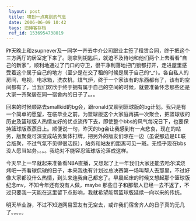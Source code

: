 ```yaml
---
 layout: post
 title: 嗅到一点离别的气息
 date: 2006-06-09 10:42
 tags: 旧博客存档
 ref_id: 1536954738019
---
```

昨天晚上和zsupnever及一同学一齐去中介公司跟业主签了租赁合同，终于把这个三方两厅的居室定下来了。刚拿到钥匙后，就迫不及待地和他们两个上去看看“自己的新家”，顺利地通过了门口的守卫，很干净利落地把门锁都打开，走进屋里感受着这个属于自己的地方（至少是在交了租的时候是属于自己的^_^）。各自私人的房间，电视，电冰箱，洗衣机，煤气炉，终于一个家该有的东西都有了，该有的空间都有了，当我们欢欣于终于拥有属于自己的空间的时候，就要准备怀念那些还是大家一齐聚居在同一宿舍内的日子了。。。



回来的时候顺路去smallkid的bg会，跟ronald又聊到篮球版的bg计划。我只是有一个简单的愿望，在临毕业之前，为篮球版这个大家庭再搞一次聚会，把篮球版的历史及篮球版人热情友好的优点流传下去，即使整个bbs的风气每况日下，也要保持篮球版蒸蒸日上。顺便说一句，昨天的bg会让我感到有一点悲哀，现在的站务，版聚竟可演变成站务集体打牌，把另外的版友们晾在一边（虽说那边是EE联合版聚，不过气氛不见得很活跃），站务和站友的距离可见一斑。无怪乎现在bbs没人愿当站务。。。。我绝对不能容忍篮球版沦落成这样。



今天早上一早就起来准备看NBA直播，又想起了上一年我们大家还能去哈尔滨烧烤吧一齐看球侃球的日子，本来我也有计划过总决赛第一场叫帮人去那里，不过好像大家都没什么热情，到头来连我自己都忘了。早晨起床的时候又想起那个篮球版纪念mv，不知今年还有没有人做，maybe
那些日子和那帮人已经一去不返了，不过只要我一天能在这里留下点影响，我就希望能帮篮球版延续一向以来的传统。



明天毕业游，不过不知道网易室友有无空去，或许我们宿舍齐人的日子真的无几了。。。。。

